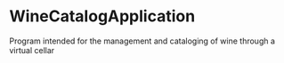 # WineCatalogApplication
Program intended for the management and cataloging of wine through a virtual cellar
